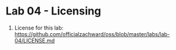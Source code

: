 # Lab 04 - Licensing

1. License for this lab: https://github.com/officialzachward/oss/blob/master/labs/lab-04/LICENSE.md
